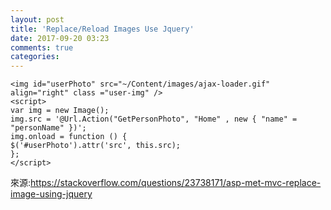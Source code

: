 ```yaml
---
layout: post
title: 'Replace/Reload Images Use Jquery'
date: 2017-09-20 03:23
comments: true
categories: 
---
```


	<img id="userPhoto" src="~/Content/images/ajax-loader.gif" align="right" class ="user-img" />
	<script>
	var img = new Image();
	img.src = '@Url.Action("GetPersonPhoto", "Home" , new { "name" = "personName" })';
	img.onload = function () {
	$('#userPhoto').attr('src', this.src);
	}; 
	</script>

來源:https://stackoverflow.com/questions/23738171/asp-met-mvc-replace-image-using-jquery